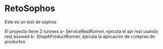 # RetoSophos
Este es un test de sophos

El proyecto tiene 2 runners
 a- ServiceRestRunner, ejecuta el api rest usando rest assured
 b- ShopAProductRunner, ejecuta la aplicación de compras de productos
